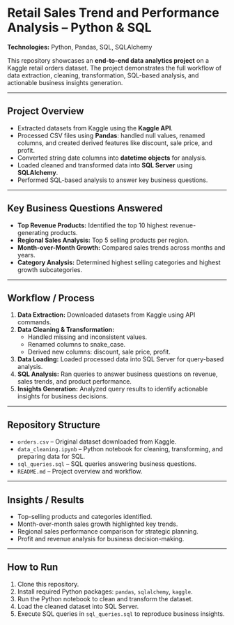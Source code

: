 # Retail Sales Trend and Performance Analysis – Python & SQL

**Technologies:** Python, Pandas, SQL, SQLAlchemy  

This repository showcases an **end-to-end data analytics project** on a Kaggle retail orders dataset. The project demonstrates the full workflow of data extraction, cleaning, transformation, SQL-based analysis, and actionable business insights generation.

---

## Project Overview

- Extracted datasets from Kaggle using the **Kaggle API**.
- Processed CSV files using **Pandas**: handled null values, renamed columns, and created derived features like discount, sale price, and profit.
- Converted string date columns into **datetime objects** for analysis.
- Loaded cleaned and transformed data into **SQL Server** using **SQLAlchemy**.
- Performed SQL-based analysis to answer key business questions.

---

## Key Business Questions Answered

- **Top Revenue Products:** Identified the top 10 highest revenue-generating products.  
- **Regional Sales Analysis:** Top 5 selling products per region.  
- **Month-over-Month Growth:** Compared sales trends across months and years.  
- **Category Analysis:** Determined highest selling categories and highest growth subcategories.  

---

## Workflow / Process

1. **Data Extraction:** Downloaded datasets from Kaggle using API commands.  
2. **Data Cleaning & Transformation:**  
   - Handled missing and inconsistent values.  
   - Renamed columns to snake_case.  
   - Derived new columns: discount, sale price, profit.  
3. **Data Loading:** Loaded processed data into SQL Server for query-based analysis.  
4. **SQL Analysis:** Ran queries to answer business questions on revenue, sales trends, and product performance.  
5. **Insights Generation:** Analyzed query results to identify actionable insights for business decisions.  

---

## Repository Structure

- `orders.csv` – Original dataset downloaded from Kaggle.  
- `data_cleaning.ipynb` – Python notebook for cleaning, transforming, and preparing data for SQL.  
- `sql_queries.sql` – SQL queries answering business questions.  
- `README.md` – Project overview and workflow.  

---

## Insights / Results

- Top-selling products and categories identified.  
- Month-over-month sales growth highlighted key trends.  
- Regional sales performance comparison for strategic planning.  
- Profit and revenue analysis for business decision-making.

---

## How to Run

1. Clone this repository.  
2. Install required Python packages: `pandas`, `sqlalchemy`, `kaggle`.  
3. Run the Python notebook to clean and transform the dataset.  
4. Load the cleaned dataset into SQL Server.  
5. Execute SQL queries in `sql_queries.sql` to reproduce business insights.


